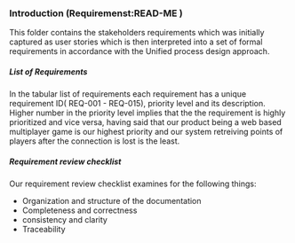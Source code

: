 ### Introduction (Requiremenst:READ-ME )
This folder contains the stakeholders requirements which was initially captured as user stories which is then interpreted into a set of formal requirements in accordance with the Unified process design approach.

##### List of Requirements
In the tabular list of requirements each requirement has a unique requirement ID( REQ-001 - REQ-015), priority level and its description.
Higher number in the priority level implies that the the requirement is highly prioritized and vice versa, having said that our product being a web based multiplayer game is our highest priority and our system retreiving points of players after the connection is lost is the least.

##### Requirement review checklist
Our requirement review checklist examines for the following things: 
* Organization and structure of the documentation
* Completeness and correctness
* consistency and clarity
* Traceability

